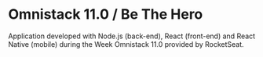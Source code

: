 # Omnistack 11.0 / Be The Hero

Application developed with Node.js (back-end), React (front-end) and React Native (mobile) during the Week Omnistack 11.0 provided by RocketSeat.

[logo]: https://github.com/VitorHugoAntunes/OmniStack11/blob/master/images/imgsite.PNG "Logo Omni"
[logo2]: https://github.com/VitorHugoAntunes/OmniStack11/blob/master/images/imgapp.jpg "Logo Omni2"
